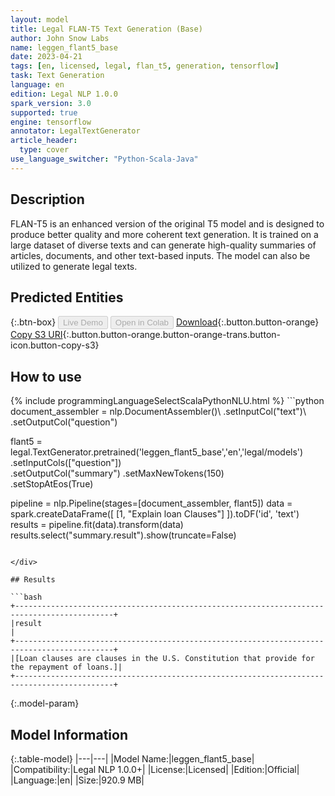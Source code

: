 ```yaml
---
layout: model
title: Legal FLAN-T5 Text Generation (Base)
author: John Snow Labs
name: leggen_flant5_base
date: 2023-04-21
tags: [en, licensed, legal, flan_t5, generation, tensorflow]
task: Text Generation
language: en
edition: Legal NLP 1.0.0
spark_version: 3.0
supported: true
engine: tensorflow
annotator: LegalTextGenerator
article_header:
  type: cover
use_language_switcher: "Python-Scala-Java"
---
```


## Description

FLAN-T5 is an enhanced version of the original T5 model and is designed to produce better quality and more coherent text generation. It is trained on a large dataset of diverse texts and can generate high-quality summaries of articles, documents, and other text-based inputs. The model can also be utilized to generate legal texts.

## Predicted Entities



{:.btn-box}
<button class="button button-orange" disabled>Live Demo</button>
<button class="button button-orange" disabled>Open in Colab</button>
[Download](https://s3.amazonaws.com/auxdata.johnsnowlabs.com/legal/models/leggen_flant5_base_en_1.0.0_3.0_1682073962277.zip){:.button.button-orange}
[Copy S3 URI](s3://auxdata.johnsnowlabs.com/legal/models/leggen_flant5_base_en_1.0.0_3.0_1682073962277.zip){:.button.button-orange.button-orange-trans.button-icon.button-copy-s3}

## How to use



<div class="tabs-box" markdown="1">
{% include programmingLanguageSelectScalaPythonNLU.html %}
```python
document_assembler = nlp.DocumentAssembler()\
    .setInputCol("text")\
    .setOutputCol("question")

flant5 = legal.TextGenerator.pretrained('leggen_flant5_base','en','legal/models')\
    .setInputCols(["question"])\
    .setOutputCol("summary")
    .setMaxNewTokens(150)\
    .setStopAtEos(True)
  
pipeline = nlp.Pipeline(stages=[document_assembler, flant5])
data = spark.createDataFrame([
  [1, "Explain loan Clauses"]
]).toDF('id', 'text')
results = pipeline.fit(data).transform(data)
results.select("summary.result").show(truncate=False)
```

</div>

## Results

```bash
+--------------------------------------------------------------------------------------------+
|result                                                                                      |
+--------------------------------------------------------------------------------------------+
|[Loan clauses are clauses in the U.S. Constitution that provide for the repayment of loans.]|
+--------------------------------------------------------------------------------------------+
```

{:.model-param}
## Model Information

{:.table-model}
|---|---|
|Model Name:|leggen_flant5_base|
|Compatibility:|Legal NLP 1.0.0+|
|License:|Licensed|
|Edition:|Official|
|Language:|en|
|Size:|920.9 MB|
